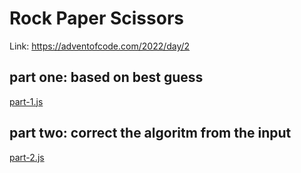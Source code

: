# Rock Paper Scissors

Link: https://adventofcode.com/2022/day/2

## part one: based on best guess
[part-1.js](part-1.js)

## part two: correct the algoritm from the input
[part-2.js](part-2.js)
